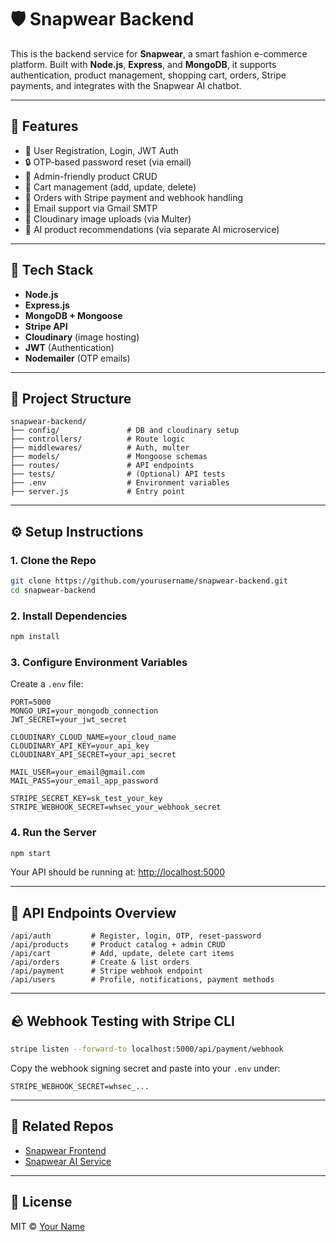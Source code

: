 # 🛡️ Snapwear Backend

This is the backend service for **Snapwear**, a smart fashion e-commerce platform. Built with **Node.js**, **Express**, and **MongoDB**, it supports authentication, product management, shopping cart, orders, Stripe payments, and integrates with the Snapwear AI chatbot.

---

## 🚀 Features

- 🔐 User Registration, Login, JWT Auth
- 🔒 OTP-based password reset (via email)
- 💼 Admin-friendly product CRUD
- 🛒 Cart management (add, update, delete)
- 🏦 Orders with Stripe payment and webhook handling
- 💌 Email support via Gmail SMTP
- 🎨 Cloudinary image uploads (via Multer)
- 🧠 AI product recommendations (via separate AI microservice)

---

## 🧱 Tech Stack

- **Node.js**
- **Express.js**
- **MongoDB + Mongoose**
- **Stripe API**
- **Cloudinary** (image hosting)
- **JWT** (Authentication)
- **Nodemailer** (OTP emails)

---

## 📁 Project Structure

```
snapwear-backend/
├── config/               # DB and cloudinary setup
├── controllers/          # Route logic
├── middlewares/          # Auth, multer
├── models/               # Mongoose schemas
├── routes/               # API endpoints
├── tests/                # (Optional) API tests
├── .env                  # Environment variables
├── server.js             # Entry point
```

---

## ⚙️ Setup Instructions

### 1. Clone the Repo

```bash
git clone https://github.com/yourusername/snapwear-backend.git
cd snapwear-backend
```

### 2. Install Dependencies

```bash
npm install
```

### 3. Configure Environment Variables

Create a `.env` file:

```env
PORT=5000
MONGO_URI=your_mongodb_connection
JWT_SECRET=your_jwt_secret

CLOUDINARY_CLOUD_NAME=your_cloud_name
CLOUDINARY_API_KEY=your_api_key
CLOUDINARY_API_SECRET=your_api_secret

MAIL_USER=your_email@gmail.com
MAIL_PASS=your_email_app_password

STRIPE_SECRET_KEY=sk_test_your_key
STRIPE_WEBHOOK_SECRET=whsec_your_webhook_secret
```

### 4. Run the Server

```bash
npm start
```

Your API should be running at: [http://localhost:5000](http://localhost:5000)

---

## 🧪 API Endpoints Overview

```
/api/auth         # Register, login, OTP, reset-password
/api/products     # Product catalog + admin CRUD
/api/cart         # Add, update, delete cart items
/api/orders       # Create & list orders
/api/payment      # Stripe webhook endpoint
/api/users        # Profile, notifications, payment methods
```

---

## 🪨 Webhook Testing with Stripe CLI

```bash
stripe listen --forward-to localhost:5000/api/payment/webhook
```

Copy the webhook signing secret and paste into your `.env` under:

```env
STRIPE_WEBHOOK_SECRET=whsec_...
```

---

## 🔗 Related Repos

- [Snapwear Frontend](https://github.com/yourusername/snapwear-frontend)
- [Snapwear AI Service](https://github.com/yourusername/snapwear-ai-service)

---

## 📄 License

MIT © [Your Name](https://github.com/yourusername)
